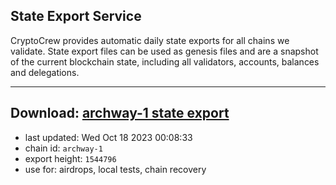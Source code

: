## State Export Service
CryptoCrew provides automatic daily state exports for all chains we validate. State export files can be used as genesis files and are a snapshot of the current blockchain state, including all validators, accounts, balances and delegations.

---
**Download: [archway-1 state export](https://dl.ccvalidators.com/SERVICE/archway/archway-1_export_1544796.json)**
---

- last updated: Wed Oct 18 2023 00:08:33
- chain id: `archway-1`
- export height: `1544796`
- use for: airdrops, local tests, chain recovery
